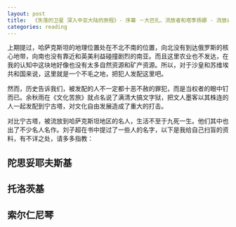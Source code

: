```yaml
---
layout: post
title:  《失落的卫星 深入中亚大陆的旅程》- 序幕 －大巴扎、流放者和塔季扬娜 - 流放者之地
categories: reading
---
```


上期提过，哈萨克斯坦的地理位置处在不北不南的位置，向北没有到达俄罗斯的核心地带，向南也没有靠近和英美利益碰撞剧烈的南亚。而且这里农业也不发达，在我的认知中这块地好像也没有太多自然资源和矿产资源。所以，对于沙皇和苏维埃共和国来说，这里就是一个不毛之地，把犯人发配这里吧。

然而，历史告诉我们，被发配的人不一定都十恶不赦的罪犯，而是当权者的眼中钉而已。余秋雨在《文化苦旅》就点名说了满清大搞文字狱，把文人墨客以其株连的人一起发配到宁古塔，对文化自由发展造成了重大的打击。

对比宁古塔，被流放到哈萨克斯坦地区的名人，生活不至于九死一生。他们其中也出了不少名人名作。刘子超在书中提过了一些人的名字，以下是我给自己扫盲的资料，有不详之处，请多多指教：

## 陀思妥耶夫斯基

## 托洛茨基

## 索尔仁尼琴 


<!--stackedit_data:
eyJoaXN0b3J5IjpbMTkzNDAxMDA5OF19
-->